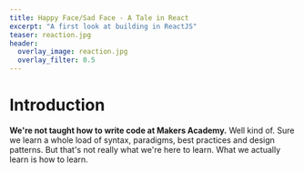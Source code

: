 ```yaml
---
title: Happy Face/Sad Face - A Tale in React
excerpt: "A first look at building in ReactJS"
teaser: reaction.jpg
header:
  overlay_image: reaction.jpg
  overlay_filter: 0.5
---
```


# Introduction

**We're not taught how to write code at Makers Academy.** Well kind of. Sure we learn a whole load of syntax, paradigms, best practices and design patterns. But that's not really what we're here to learn. What we actually learn is how to learn.
